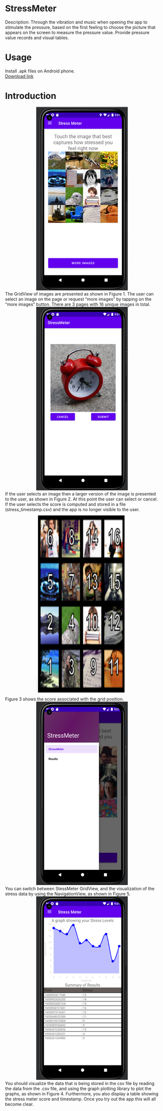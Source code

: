 # StressMeter
Description: Through the vibration and music when opening the app to stimulate the pressure, based on the first feeling to choose the picture that appears on the screen to measure the pressure value. Provide pressure value records and visual tables.

# Usage
Install .apk files on Android phone.  
[Download link](https://github.com/HaojieHuang-Ryan/StressMeter/tree/v1.0.1)

# Introduction
<div align="center">
<img src="./pictures/home.png" width = "300" height = "600" alt="图片名称"/>
</div>
The GridView of images are presented as shown in Figure 1. The user can select an image on the page or request “more images” by tapping on the “more images” button. There are 3 pages with 16 unique images in total.

<div align="center">
<img src="./pictures/submission.png" width = "300" height = "600" alt="图片名称"/>
</div>
If the user selects an image then a larger version of the image is presented to the user, as shown in Figure 2. At this point the user can select or cancel. If the user selects the score is computed and stored in a file (stress_timestamp.csv) and the app is no longer visible to the user.

<div align="center">
<img src="./pictures/score.png" width = "300" height = "600" alt="图片名称"/>
</div>
Figure 3 shows the score associated with the grid position.

<div align="center">
<img src="./pictures/menu.png" width = "300" height = "600" alt="图片名称"/>
</div>
You can switch between StessMeter GridView, and the visualization of the stress data by using the NavigationView, as shown in Figure 5.

<div align="center">
<img src="./pictures/result.png" width = "300" height = "600" alt="图片名称"/>
</div>
You should visualize the data that is being stored in the csv file by reading the data from the .csv file, and using the graph plotting library to plot the graphs, as shown in Figure 4. Furthermore, you also display a table showing the stress meter score and timestamp. Once you try out the app this will all become clear.